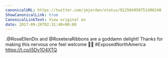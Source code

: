 ```yaml
---
canonicalURL: https://twitter.com/jmjordan/status/912504950751498240
ShowCanonicalLink: true
CanonicalLinkText: View original on
date: 2017-09-26T02:31:48+00:00
---
```

.@RoseEllenDix and @RoxeteraRibbons are a goddamn delight! Thanks for making this nervous one feel welcome 🌈😍 #ExposedNorthAmerica https://t.co/i5Dv1O4XTQ